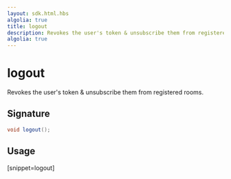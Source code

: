 ```yaml
---
layout: sdk.html.hbs
algolia: true
title: logout
description: Revokes the user's token & unsubscribe them from registered rooms.
algolia: true
---
```


# logout

Revokes the user's token & unsubscribe them from registered rooms.

## Signature

```java
void logout();
```

## Usage

[snippet=logout]
